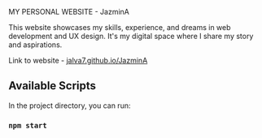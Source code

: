 
MY PERSONAL WEBSITE - JazminA

This website showcases my skills, experience, and dreams in web development and UX design. It's my digital space where I share my story and aspirations.

Link to website -  [jalva7.github.io/JazminA](https://jalva7.github.io/JazminA/)  
## Available Scripts

In the project directory, you can run:

### `npm start`
